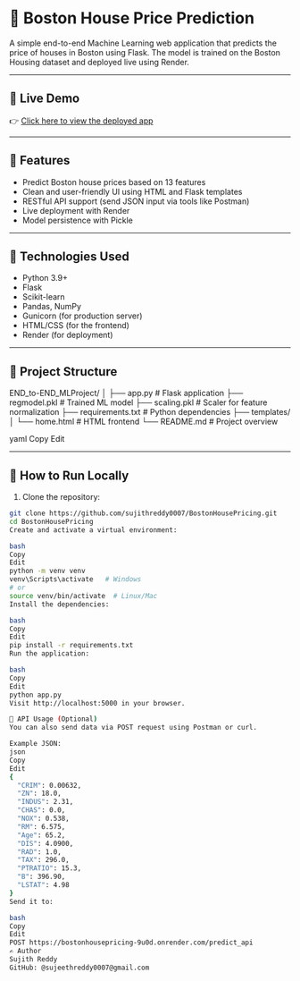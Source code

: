 # 🏡 Boston House Price Prediction

A simple end-to-end Machine Learning web application that predicts the price of houses in Boston using Flask. The model is trained on the Boston Housing dataset and deployed live using Render.

---

## 🔗 Live Demo

👉 [Click here to view the deployed app](https://bostonhousepricing-9u0d.onrender.com)

---

## 🚀 Features

- Predict Boston house prices based on 13 features
- Clean and user-friendly UI using HTML and Flask templates
- RESTful API support (send JSON input via tools like Postman)
- Live deployment with Render
- Model persistence with Pickle

---

## 🧠 Technologies Used

- Python 3.9+
- Flask
- Scikit-learn
- Pandas, NumPy
- Gunicorn (for production server)
- HTML/CSS (for the frontend)
- Render (for deployment)

---

## 📁 Project Structure

END_to-END_MLProject/
│
├── app.py # Flask application
├── regmodel.pkl # Trained ML model
├── scaling.pkl # Scaler for feature normalization
├── requirements.txt # Python dependencies
├── templates/
│ └── home.html # HTML frontend
└── README.md # Project overview

yaml
Copy
Edit

---

## 🔧 How to Run Locally

1. Clone the repository:

```bash
git clone https://github.com/sujithreddy0007/BostonHousePricing.git
cd BostonHousePricing
Create and activate a virtual environment:

bash
Copy
Edit
python -m venv venv
venv\Scripts\activate   # Windows
# or
source venv/bin/activate  # Linux/Mac
Install the dependencies:

bash
Copy
Edit
pip install -r requirements.txt
Run the application:

bash
Copy
Edit
python app.py
Visit http://localhost:5000 in your browser.

🧪 API Usage (Optional)
You can also send data via POST request using Postman or curl.

Example JSON:
json
Copy
Edit
{
  "CRIM": 0.00632,
  "ZN": 18.0,
  "INDUS": 2.31,
  "CHAS": 0.0,
  "NOX": 0.538,
  "RM": 6.575,
  "Age": 65.2,
  "DIS": 4.0900,
  "RAD": 1.0,
  "TAX": 296.0,
  "PTRATIO": 15.3,
  "B": 396.90,
  "LSTAT": 4.98
}
Send it to:

bash
Copy
Edit
POST https://bostonhousepricing-9u0d.onrender.com/predict_api
✍️ Author
Sujith Reddy
GitHub: @sujeethreddy0007@gmail.com

